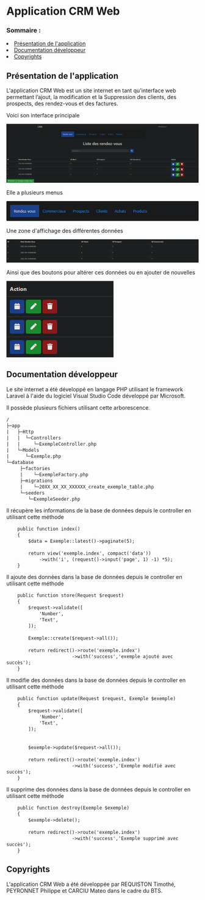 # Application CRM Web

<h3>Sommaire :</h3>
<li><a href="#presentation">Présentation de l'application</a></li>
<li><a href="#docs">Documentation développeur</a></li>
<li><a href="#copirights">Copyrights</a></li>

<h2 id="presentation">Présentation de l'application</h2>

<p>L'application CRM Web est un site internet en tant qu'interface web permettant l’ajout, la modification et la
Suppression des clients, des prospects, des rendez-vous et des factures.</p>

<p>Voici son interface principale</p>

<img src="img\Interface.png"/>

<p>Elle a plusieurs menus</p>

<img src="img\Menus.png"/>

<p>Une zone d'affichage des différentes données</p>

<img src="img\Table.png"/>

<p>Ainsi que des boutons pour altérer ces données ou en ajouter de nouvelles</p>

<img src="img\Buttons.png"/>

<h2 id="docs">Documentation développeur</h2>

<p>Le site internet a été développé en langage PHP utilisant le framework Laravel à l'aide du logiciel Visual Studio Code développé par Microsoft.</p>
<p>Il possède plusieurs fichiers utilisant cette arborescence.</p>

```
/
├─app
|   ├─Http
|   |  └─Controllers
|   |     └─ExempleController.php
|   └─Models
|      └─Exemple.php
└─database
     ├─factories
     |    └─ExempleFactory.php
     ├─migrations
     |    └─20XX_XX_XX_XXXXXX_create_exemple_table.php
     └─seeders
        └─ExempleSeeder.php
```

<p>Il récupère les informations de la base de données depuis le controller en utilisant cette méthode</p>

```
    public function index()
    {
        $data = Exemple::latest()->paginate(5);

        return view('exemple.index', compact('data'))
            ->with('i', (request()->input('page', 1) -1) *5);
    }
```

<p>Il ajoute des données dans la base de données depuis le controller en utilisant cette méthode</p>

```
    public function store(Request $request)
    {
        $request->validate([
            'Number',
            'Text',
        ]);

        Exemple::create($request->all());

        return redirect()->route('exemple.index')
                        ->with('success','exemple ajouté avec succès');
    }
```

<p>Il modifie des données dans la base de données depuis le controller en utilisant cette méthode</p>

```
    public function update(Request $request, Exemple $exemple)
    {
        $request->validate([
            'Number',
            'Text',
        ]);


        $exemple->update($request->all());

        return redirect()->route('exemple.index')
                        ->with('success','Exemple modifié avec succès');
    }
```

<p>Il supprime des données dans la base de données depuis le controller en utilisant cette méthode</p>

```
    public function destroy(Exemple $exemple)
    {
        $exemple->delete();

        return redirect()->route('exemple.index')
                        ->with('success','Exemple supprimé avec succès');
    }
```

<h2 id="copirights">Copyrights</h2>

<p>L'application CRM Web a été développée par REQUISTON Timothé, PEYRONNET Philippe et CARCIU Mateo dans le cadre du BTS.</p>
